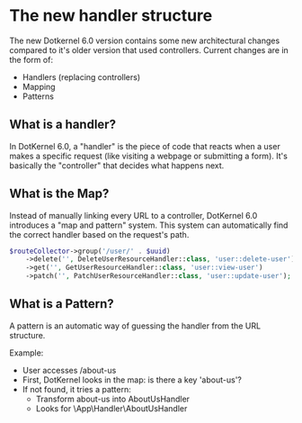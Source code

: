 # The new handler structure

The new Dotkernel 6.0 version contains some new architectural changes compared to it's older version that used controllers.
Current changes are in the form of:
* Handlers (replacing controllers)
* Mapping
* Patterns

## What is a handler?

In DotKernel 6.0, a "handler" is the piece of code that reacts when a user makes a specific request (like visiting a webpage or submitting a form).
It's basically the "controller" that decides what happens next.

## What is the Map?

Instead of manually linking every URL to a controller, DotKernel 6.0 introduces a "map and pattern" system.
This system can automatically find the correct handler based on the request's path.

```php
$routeCollector->group('/user/' . $uuid)
    ->delete('', DeleteUserResourceHandler::class, 'user::delete-user')
    ->get('', GetUserResourceHandler::class, 'user::view-user')
    ->patch('', PatchUserResourceHandler::class, 'user::update-user');
```

## What is a Pattern?

A pattern is an automatic way of guessing the handler from the URL structure.

Example:

* User accesses /about-us
* First, DotKernel looks in the map: is there a key 'about-us'?
* If not found, it tries a pattern:
  * Transform about-us into AboutUsHandler
  * Looks for \App\Handler\AboutUsHandler
